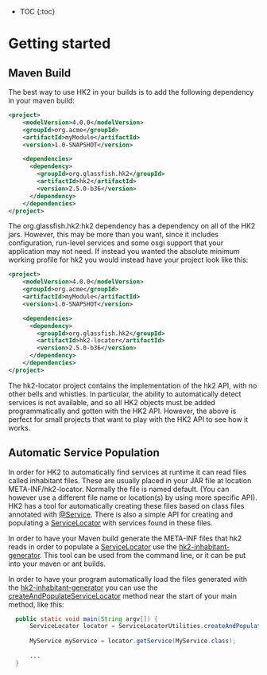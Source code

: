 [//]: # " DO NOT ALTER OR REMOVE COPYRIGHT NOTICES OR THIS HEADER. "
[//]: # "  "
[//]: # " Copyright (c) 2013-2017 Oracle and/or its affiliates. All rights reserved. "
[//]: # "  "
[//]: # " The contents of this file are subject to the terms of either the GNU "
[//]: # " General Public License Version 2 only (''GPL'') or the Common Development "
[//]: # " and Distribution License(''CDDL'') (collectively, the ''License'').  You "
[//]: # " may not use this file except in compliance with the License.  You can "
[//]: # " obtain a copy of the License at "
[//]: # " https://oss.oracle.com/licenses/CDDL+GPL-1.1 "
[//]: # " or LICENSE.txt.  See the License for the specific "
[//]: # " language governing permissions and limitations under the License. "
[//]: # "  "
[//]: # " When distributing the software, include this License Header Notice in each "
[//]: # " file and include the License file at LICENSE.txt. "
[//]: # "  "
[//]: # " GPL Classpath Exception: "
[//]: # " Oracle designates this particular file as subject to the ''Classpath'' "
[//]: # " exception as provided by Oracle in the GPL Version 2 section of the License "
[//]: # " file that accompanied this code. "
[//]: # "  "
[//]: # " Modifications: "
[//]: # " If applicable, add the following below the License Header, with the fields "
[//]: # " enclosed by brackets [] replaced by your own identifying information: "
[//]: # " ''Portions Copyright [year] [name of copyright owner]'' "
[//]: # "  "
[//]: # " Contributor(s): "
[//]: # " If you wish your version of this file to be governed by only the CDDL or "
[//]: # " only the GPL Version 2, indicate your decision by adding ''[Contributor] "
[//]: # " elects to include this software in this distribution under the [CDDL or GPL "
[//]: # " Version 2] license.''  If you don't indicate a single choice of license, a "
[//]: # " recipient has the option to distribute your version of this file under "
[//]: # " either the CDDL, the GPL Version 2 or to extend the choice of license to "
[//]: # " its licensees as provided above.  However, if you add GPL Version 2 code "
[//]: # " and therefore, elected the GPL Version 2 license, then the option applies "
[//]: # " only if the new code is made subject to such option by the copyright "
[//]: # " holder. "

* TOC
{:toc}

# Getting started

## Maven Build

The best way to use HK2 in your builds is to add the following dependency in your maven build:

```xml
<project>
    <modelVersion>4.0.0</modelVersion>
    <groupId>org.acme</groupId>
    <artifactId>myModule</artifactId>
    <version>1.0-SNAPSHOT</version>

    <dependencies>
      <dependency>
        <groupId>org.glassfish.hk2</groupId>
        <artifactId>hk2</artifactId>
        <version>2.5.0-b36</version>
      </dependency>
    </dependencies>
</project>
```

The org.glassfish.hk2:hk2 dependency has a dependency on all of the HK2 jars.
However, this may be more than you want, since it includes configuration, 
run-level services and some osgi support that your application may not need.
If instead you wanted the absolute minimum working profile for hk2 you would instead have your project look like this:

```xml
<project>
    <modelVersion>4.0.0</modelVersion>
    <groupId>org.acme</groupId>
    <artifactId>myModule</artifactId>
    <version>1.0-SNAPSHOT</version>

    <dependencies>
      <dependency>
        <groupId>org.glassfish.hk2</groupId>
        <artifactId>hk2-locator</artifactId>
        <version>2.5.0-b36</version>
      </dependency>
    </dependencies>
</project>
```

The hk2-locator project contains the implementation of the hk2 API, with
no other bells and whistles.  In particular, the ability to automatically
detect services is not available, and so all HK2 objects must be added
programmatically and gotten with the HK2 API.  However, the above is perfect
for small projects that want to play with the HK2 API to see how it works.

## Automatic Service Population

In order for HK2 to automatically find services at runtime it can read files called inhabitant files.
 These are usually placed in your JAR file at location META-INF/hk2-locator.
 Normally the file is named default.
 (You can however use a different file name or location(s) by using more specific API).
 HK2 has a tool for automatically creating these files based on class files annotated with [@Service][service].
 There is also a simple API for creating and populating a [ServiceLocator][servicelocator] with services found in these files.

In order to have your Maven build generate the META-INF files that hk2 reads in order to populate a [ServiceLocator][servicelocator] 
use the [hk2-inhabitant-generator][inhabitant-generator].
This tool can be used from the command line, or it can be put into your maven or ant builds.

In order to have your program automatically load the files generated with the [hk2-inhabitant-generator][inhabitant-generator] you can
use the [createAndPopulateServiceLocator][createandpopulateservicelocator] method near the start of your main method, like this:
  
```java
  public static void main(String argv[]) {
      ServiceLocator locator = ServiceLocatorUtilities.createAndPopulateServiceLocator();
      
      MyService myService = locator.getService(MyService.class);
      
      ...
  }
```

[servicelocator]: apidocs/org/glassfish/hk2/api/ServiceLocator.html
[inhabitant-generator]: inhabitant-generator.html
[createandpopulateservicelocator]: apidocs/org/glassfish/hk2/utilities/ServiceLocatorUtilities.html#createAndPopulateServiceLocator()
[service]: apidocs/org/jvnet/hk2/annotations/Service.html
